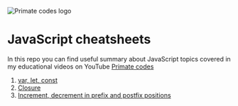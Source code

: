 ![Primate codes logo](https://yt3.googleusercontent.com/R8CFsMxq6FQdJeyRIHiWYD88obFZZme1KkPdW4FHDpeMC82Qf-xV1faAph9EyQ3oZnhArXW5-s0=s176-c-k-c0x00ffffff-no-rj)

# JavaScript cheatsheets
In this repo you can find useful summary about JavaScript topics covered in my educational videos on YouTube [Primate codes](https://www.youtube.com/channel/UCx1OJxCMn4R-3dupCmcAG8Q)

01. [var, let, const](variables.md)
02. [Closure](closures.md)
03. [Increment, decrement in prefix and postfix positions](increment_decrement_prefix_postfix.md)
